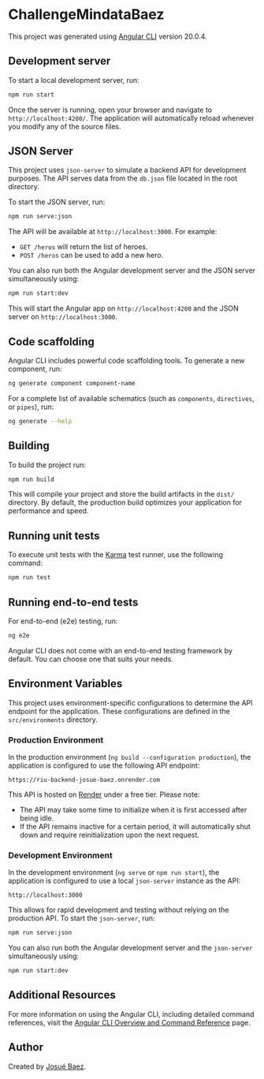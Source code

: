 # ChallengeMindataBaez

This project was generated using [Angular CLI](https://github.com/angular/angular-cli) version 20.0.4.

## Development server

To start a local development server, run:

```bash
npm run start
```

Once the server is running, open your browser and navigate to `http://localhost:4200/`. The application will automatically reload whenever you modify any of the source files.

## JSON Server

This project uses `json-server` to simulate a backend API for development purposes. The API serves data from the `db.json` file located in the root directory.

To start the JSON server, run:

```bash
npm run serve:json
```

The API will be available at `http://localhost:3000`. For example:

- `GET /heros` will return the list of heroes.
- `POST /heros` can be used to add a new hero.

You can also run both the Angular development server and the JSON server simultaneously using:

```bash
npm run start:dev
```

This will start the Angular app on `http://localhost:4200` and the JSON server on `http://localhost:3000`.

## Code scaffolding

Angular CLI includes powerful code scaffolding tools. To generate a new component, run:

```bash
ng generate component component-name
```

For a complete list of available schematics (such as `components`, `directives`, or `pipes`), run:

```bash
ng generate --help
```

## Building

To build the project run:

```bash
npm run build
```

This will compile your project and store the build artifacts in the `dist/` directory. By default, the production build optimizes your application for performance and speed.

## Running unit tests

To execute unit tests with the [Karma](https://karma-runner.github.io) test runner, use the following command:

```bash
npm run test
```

## Running end-to-end tests

For end-to-end (e2e) testing, run:

```bash
ng e2e
```

Angular CLI does not come with an end-to-end testing framework by default. You can choose one that suits your needs.

## Environment Variables

This project uses environment-specific configurations to determine the API endpoint for the application. These configurations are defined in the `src/environments` directory.

### Production Environment

In the production environment (`ng build --configuration production`), the application is configured to use the following API endpoint:

```
https://riu-backend-josue-baez.onrender.com
```

This API is hosted on [Render](https://render.com/) under a free tier. Please note:

- The API may take some time to initialize when it is first accessed after being idle.
- If the API remains inactive for a certain period, it will automatically shut down and require reinitialization upon the next request.

### Development Environment

In the development environment (`ng serve` or `npm run start`), the application is configured to use a local `json-server` instance as the API:

```
http://localhost:3000
```

This allows for rapid development and testing without relying on the production API. To start the `json-server`, run:

```bash
npm run serve:json
```

You can also run both the Angular development server and the `json-server` simultaneously using:

```bash
npm run start:dev
```

## Additional Resources

For more information on using the Angular CLI, including detailed command references, visit the [Angular CLI Overview and Command Reference](https://angular.dev/tools/cli) page.

## Author

Created by [Josué Baez](https://www.linkedin.com/in/josuebaez15/).

